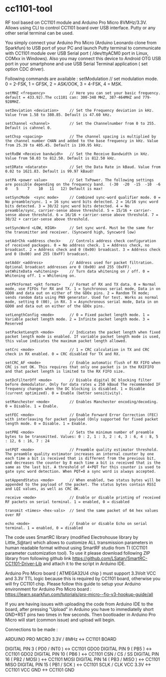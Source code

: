 # cc1101-tool
RF tool based on CC1101 module and Arduino Pro Micro 8VMHz/3.3V. Allows using CLI to control CC1101 board over USB interface. Putty or any other serial terminal can be used.

You simply connect your Arduino Pro Micro (Arduino Leonardo clone from Sparkfun) to USB port of your PC and launch Putty terminal to communicate with CC1101 module over USB Serial port ( /dev/ttyACM0 port in Linux, COMxx in Windows). Also you may connect this device to Android OTG USB port in your smartphone and use USB Serial Terminal application ( set option CDC driver).

Following commands are available :
    setModulation <mode>         // set modulation mode. 0 = 2-FSK, 1 = GFSK, 2 = ASK/OOK, 3 = 4-FSK, 4 = MSK. 
    
    setMHZ <frequency>           // Here you can set your basic frequency. default = 433.92).The cc1101 can: 300-348 MHZ, 387-464MHZ and 779-928MHZ.
    
    setDeviation <deviation>     // Set the Frequency deviation in kHz. Value from 1.58 to 380.85. Default is 47.60 kHz.
    
    setChannel <channel>         // Set the Channelnumber from 0 to 255. Default is cahnnel 0.
    
    setChsp <spacing>            // The channel spacing is multiplied by the channel number CHAN and added to the base frequency in kHz. Value from 25.39 to 405.45. Default is 199.95 kHz. 
    
    setRxBW <Receive bandwidh>   // Set the Receive Bandwidth in kHz. Value from 58.03 to 812.50. Default is 812.50 kHz.
    
    setDRate <datarate>          // Set the Data Rate in kBaud. Value from 0.02 to 1621.83. Default is 99.97 kBaud!
    
    setPA <power value>          // Set TxPower. The following settings are possible depending on the frequency band.  (-30  -20  -15  -10  -6    0    5    7    10   11   12) Default is max!
    
    setSyncMode  <sync mode>     // Combined sync-word qualifier mode. 0 = No preamble/sync. 1 = 16 sync word bits detected. 2 = 16/16 sync word bits detected. 3 = 30/32 sync word bits detected. 4 = No preamble/sync, carrier-sense above threshold. 5 = 15/16 + carrier-sense above threshold. 6 = 16/16 + carrier-sense above threshold. 7 = 30/32 + carrier-sense above threshold.
    
    setSyncWord <LOW, HIGH>      // Set sync word. Must be the same for the transmitter and receiver. (Syncword high, Syncword low)
    
    setAdrChk <address check>    // Controls address check configuration of received packages. 0 = No address check. 1 = Address check, no broadcast. 2 = Address check and 0 (0x00) broadcast. 3 = Address check and 0 (0x00) and 255 (0xFF) broadcast.
    
    setAddr <address>            // Address used for packet filtration. Optional broadcast addresses are 0 (0x00) and 255 (0xFF).
    setWhiteData <whitening>     // Turn data whitening on / off. 0 = Whitening off. 1 = Whitening on.
    
    setPktFormat <pkt format>    // Format of RX and TX data. 0 = Normal mode, use FIFOs for RX and TX. 1 = Synchronous serial mode, Data in on GDO0 and data out on either of the GDOx pins. 2 = Random TX mode; sends random data using PN9 generator. Used for test. Works as normal mode, setting 0 (00), in RX. 3 = Asynchronous serial mode, Data in on GDO0 and data out on either of the GDOx pins.
    
    setLengthConfig <mode>       // 0 = Fixed packet length mode. 1 = Variable packet length mode. 2 = Infinite packet length mode. 3 = Reserved 
    
    setPacketLength <mode>       // Indicates the packet length when fixed packet length mode is enabled. If variable packet length mode is used, this value indicates the maximum packet length allowed.
    
    setCrc <mode>                // 1 = CRC calculation in TX and CRC check in RX enabled. 0 = CRC disabled for TX and RX.

    setCRC_AF <mode>             // Enable automatic flush of RX FIFO when CRC is not OK. This requires that only one packet is in the RXIFIFO and that packet length is limited to the RX FIFO size.

    setDcFilterOff <mode>        // Disable digital DC blocking filter before demodulator. Only for data rates ≤ 250 kBaud The recommended IF frequency changes when the DC blocking is disabled. 1 = Disable (current optimized). 0 = Enable (better sensitivity).

    setManchester <mode>         // Enables Manchester encoding/decoding. 0 = Disable. 1 = Enable.

    setFEC <mode>                // Enable Forward Error Correction (FEC) with interleaving for packet payload (Only supported for fixed packet length mode. 0 = Disable. 1 = Enable.

    setPRE <mode>                // Sets the minimum number of preamble bytes to be transmitted. Values: 0 : 2, 1 : 3, 2 : 4, 3 : 6, 4 : 8, 5 : 12, 6 : 16, 7 : 24

    setPQT <mode>                // Preamble quality estimator threshold. The preamble quality estimator increases an internal counter by one each time a bit is received that is different from the previous bit, and decreases the counter by 8 each time a bit is received that is the same as the last bit. A threshold of 4∙PQT for this counter is used to gate sync word detection. When PQT=0 a sync word is always accepted.

    setAppendStatus <mode>       // When enabled, two status bytes will be appended to the payload of the packet. The status bytes contain RSSI and LQI values, as well as CRC OK.

    receive <mode>               // Enable or disable printing of received RF packets on serial terminal. 1 = enabled, 0 = disabled

    transmit <times> <hex-vals>  // Send the same packet of 64 hex values over RF 

    echo <mode>                  // Enable or disable Echo on serial terminal. 1 = enabled, 0 = disabled
 
 
The code uses SmartRC library (modified Electrohouse library by Little_S@tan) which allows to customize ALL transmission parameters in human readable format without using SmartRF studio from TI (CC1101 parameter customization tool). To use it please download following ZIP library from following github link https://github.com/LSatan/SmartRC-CC1101-Driver-Lib and attach it to the script in Arduino IDE.

Arduino Pro Micro board ( ATMEGA32U4 chip ) must support 3.3Volt VCC and 3.3V TTL logic because this is required by CC1101 board, otherwise you will fry CC1101 chip. Please follow this guide to setup your Arduino environment for Arduino Pro Micro board : https://learn.sparkfun.com/tutorials/pro-micro--fio-v3-hookup-guide/all

If you are having issues with uploading the code from Arduino IDE to the board, after pressing "Upload" in Arduino you have to immediatelly short GND+RST pins two times in few seconds. Then bootloader in Arduino Pro Micro will start (common issue) and upload will begin.

Connections to be made :

ARDUINO PRO MICRO 3.3V / 8MHz <-> CC1101 BOARD

DIGITAL PIN 3 ( PD0 / INT0 ) <-> CC1101 GDO0
DIGITAL PIN 9 ( PB5 ) <-> CC1101 GDO2
DIGITAL PIN 10 ( PB6 ) <-> CC1101 CSN / CS / SS
DIGITAL PIN 16 ( PB2 / MOSI ) <-> CC1101 MOSI
DIGITAL PIN 14 ( PB3 / MISO ) <-> CC1101 MISO
DIGITAL PIN 15 ( PB1 / SCK ) <-> CC1101 SCLK / CLK
VCC 3.3V  <-> CC1101 VCC
GND <-> CC1101 GND
